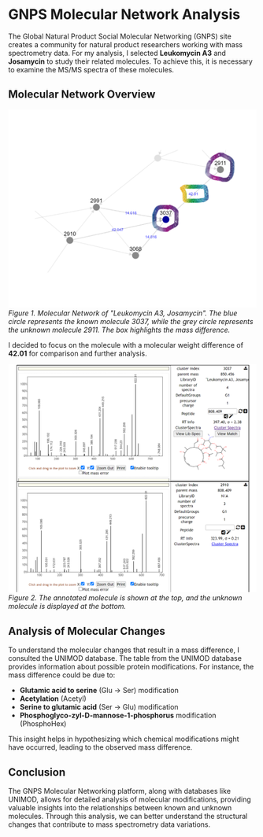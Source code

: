 # GNPS Molecular Network Analysis

The Global Natural Product Social Molecular Networking (GNPS) site creates a community for natural product researchers working with mass spectrometry data. For my analysis, I selected **Leukomycin A3** and **Josamycin** to study their related molecules. To achieve this, it is necessary to examine the MS/MS spectra of these molecules.

## Molecular Network Overview

![Figure 1](https://github.com/Valeriia-Berngardt/Effect-of-Baclofen-treatment-on-ciliogenesis-and-GABAB-receptor-Signaling-Patway/blob/main/Images/1.png)  
*Figure 1. Molecular Network of "Leukomycin A3, Josamycin". The blue circle represents the known molecule 3037, while the grey circle represents the unknown molecule 2911. The box highlights the mass difference.*

I decided to focus on the molecule with a molecular weight difference of **42.01** for comparison and further analysis.

![Figure 2](https://github.com/Valeriia-Berngardt/Effect-of-Baclofen-treatment-on-ciliogenesis-and-GABAB-receptor-Signaling-Patway/blob/main/Images/2.png)  
*Figure 2. The annotated molecule is shown at the top, and the unknown molecule is displayed at the bottom.*

## Analysis of Molecular Changes

To understand the molecular changes that result in a mass difference, I consulted the UNIMOD database. The table from the UNIMOD database provides information about possible protein modifications. For instance, the mass difference could be due to:

- **Glutamic acid to serine** (Glu → Ser) modification
- **Acetylation** (Acetyl) 
- **Serine to glutamic acid** (Ser → Glu) modification
- **Phosphoglyco-zyl-D-mannose-1-phosphorus** modification (PhosphoHex)

This insight helps in hypothesizing which chemical modifications might have occurred, leading to the observed mass difference.

## Conclusion

The GNPS Molecular Networking platform, along with databases like UNIMOD, allows for detailed analysis of molecular modifications, providing valuable insights into the relationships between known and unknown molecules. Through this analysis, we can better understand the structural changes that contribute to mass spectrometry data variations.

